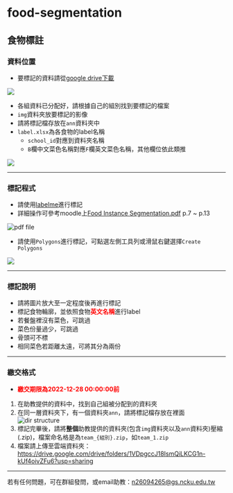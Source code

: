 # food-segmentation

## 食物標註

### 資料位置
- 要標記的資料請從[google drive下載](https://drive.google.com/file/d/1F51Gu2Yg9IvjCx268Dv5nkNkHQDZMwal/view?usp=share_link)

![](https://i.imgur.com/iw8P9Op.png)

- 各組資料已分配好，請根據自己的組別找到要標記的檔案
- `img`資料夾放要標記的影像
- 請將標記檔存放在`ann`資料夾中
- `label.xlsx`為各食物的label名稱
    - `school_id`對應到資料夾名稱
    - `B`欄中文菜色名稱對應`F`欄英文菜色名稱，其他欄位依此類推

![](https://i.imgur.com/HxrQw0V.png)

---

### 標記程式
- 請使用[labelme](https://github.com/wkentaro/labelme)進行標記
- 詳細操作可參考moodle上[Food Instance Segmentation.pdf](resources\Food%20Instance%20Segmentaion.pdf) p.7 ~ p.13

![pdf file](https://i.imgur.com/OcE92z9_d.webp?maxwidth=1520&fidelity=grand)

- 請使用`Polygons`進行標記，可點選左側工具列或滑鼠右鍵選擇`Create Polygons`

![](https://i.imgur.com/Nxu2wvL.png)

--- 

### 標記說明
- 請將圖片放大至一定程度後再進行標記
- 標記食物輪廓，並依照食物<span style="color: red">**英文名稱**</span>進行label
- 若餐盤裡沒有菜色，可跳過
- 菜色份量過少，可跳過
- 骨頭可不標
- 相同菜色若距離太遠，可將其分為兩份

--- 

### 繳交格式
- <span style="color: red">**繳交期限為2022-12-28 00:00:00前**</span>

1. 在助教提供的資料中，找到自己組被分配到的資料夾
2. 在同一層資料夾下，有一個資料夾`ann`，請將標記檔存放在裡面
![dir structure](https://i.imgur.com/BMRLI2q.png)
3. 標記完畢後，請將**整個**助教提供的資料夾(包含`img`資料夾以及`ann`資料夾)壓縮(.zip)，檔案命名格是為`team_{組別}.zip`，如`team_1.zip`
4. 檔案請上傳至雲端資料夾：https://drive.google.com/drive/folders/1VDpgccJ18IsmQiLKCG1n-kUf4oivZFu6?usp=sharing

---

若有任何問題，可在群組發問，或email助教：n26094265@gs.ncku.edu.tw